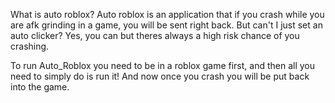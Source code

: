 What is auto roblox? Auto roblox is an application that if you crash while you are afk grinding in a game, you will be sent right back.
But can't I just set an auto clicker? Yes, you can but theres always a high risk chance of you crashing.

To run Auto_Roblox you need to be in a roblox game first, and then all you need to simply do is run it! And now once you crash you will be put back into the game.
